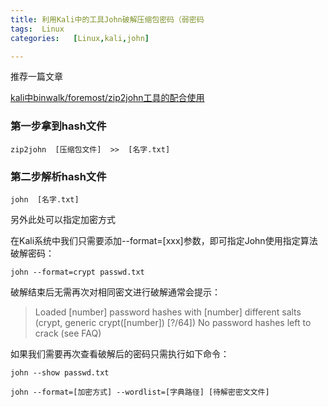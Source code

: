 ```yaml
---
title: 利用Kali中的工具John破解压缩包密码（弱密码
tags:  Linux
categories:   [Linux,kali,john]

---
```


推荐一篇文章

[kali中binwalk/foremost/zip2john工具的配合使用](https://blog.csdn.net/mengmeng0510/article/details/120812017)

### 第一步拿到hash文件

```
zip2john  [压缩包文件]  >>  [名字.txt]
```

### 第二步解析hash文件

```
john  [名字.txt]
```

另外此处可以指定加密方式

在Kali系统中我们只需要添加--format=[xxx]参数，即可指定John使用指定算法破解密码：

```
john --format=crypt passwd.txt
```

破解结束后无需再次对相同密文进行破解通常会提示：

> Loaded [number] password hashes with [number] different salts (crypt, generic crypt([number]) [?/64])
> No password hashes left to crack (see FAQ)

如果我们需要再次查看破解后的密码只需执行如下命令：

```
john --show passwd.txt
```



```
john --format=[加密方式] --wordlist=[字典路径] [待解密密文文件]
```

